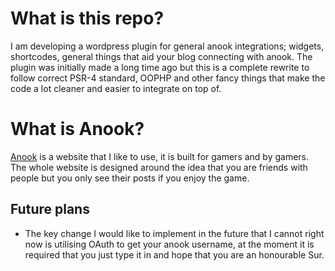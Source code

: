 # What is this repo?
I am developing a wordpress plugin for general anook integrations; widgets, shortcodes, general things that aid your blog connecting with anook. The plugin was initially made a long time ago but this is a complete rewrite to follow correct PSR-4 standard, OOPHP and other fancy things that make the code a lot cleaner and easier to integrate on top of.

# What is Anook?
[Anook](https://www.anook.com) is a website that I like to use, it is built for gamers and by gamers. The whole website is designed around the idea that you are friends with people but you only see their posts if you enjoy the game.

## Future plans
* The key change I would like to implement in the future that I cannot right now is utilising OAuth to get your anook username, at the moment it is required that you just type it in and hope that you are an honourable Sur.